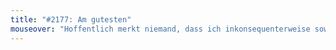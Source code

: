 ```yaml
---
title: "#2177: Am gutesten"
mouseover: "Hoffentlich merkt niemand, dass ich inkonsequenterweise sowohl einfache als auch doppelte Anführungsstriche verwendete."
---
```


